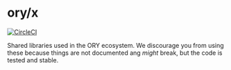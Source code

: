 # ory/x

[![CircleCI](https://circleci.com/gh/ory/x.svg?style=svg)](https://circleci.com/gh/ory/x)

Shared libraries used in the ORY ecosystem. We discourage you from using these because things are not documented ang
*might* break, but the code is tested and stable.
